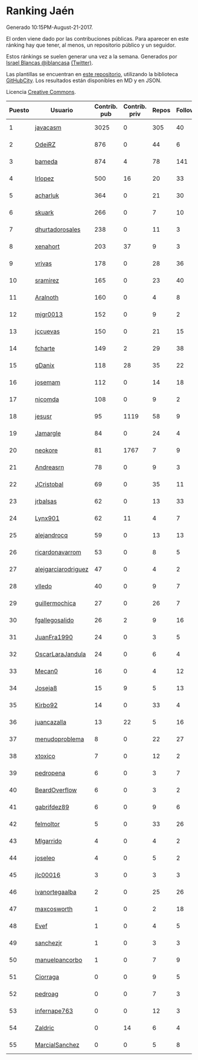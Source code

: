 # Ranking Jaén

Generado 10:15PM-August-21-2017.

El orden viene dado por las contribuciones públicas. Para aparecer en este ránking hay que tener, al menos, un repositorio público y un seguidor.

Estos ránkings se suelen generar una vez a la semana. Generados por [Israel Blancas @iblancasa](https://github.com/iblancasa/) [(Twitter)](https://twitter.com/iblancasa).

Las plantillas se encuentran en [este repositorio](https://github.com/iblancasa/GH-Spanish-Ranking), utilizando la biblioteca [GitHubCity](https://github.com/iblancasa/GitHubCity). Los resultados están disponibles en MD y en JSON.

Licencia [Creative Commons](https://creativecommons.org/licenses/by/4.0/).

| Puesto   |  Usuario  | Contrib. pub | Contrib. priv |Repos| Followers | Desde |  Avatar  |
|----------|-----------|--------------|---------------|-----|-----------|-------|----------|
|1|[javacasm](https://github.com/javacasm)|3025|0|305|40|2013-03-12|![javacasm](https://avatars3.githubusercontent.com/u/3841695)|
|2|[OdeiRZ](https://github.com/OdeiRZ)|876|0|44|6|2014-10-01|![OdeiRZ](https://avatars0.githubusercontent.com/u/8981290)|
|3|[bameda](https://github.com/bameda)|874|4|78|141|2011-06-26|![bameda](https://avatars2.githubusercontent.com/u/877218)|
|4|[lrlopez](https://github.com/lrlopez)|500|16|20|33|2011-01-04|![lrlopez](https://avatars0.githubusercontent.com/u/547387)|
|5|[acharluk](https://github.com/acharluk)|364|0|21|30|2013-08-03|![acharluk](https://avatars3.githubusercontent.com/u/5154281)|
|6|[skuark](https://github.com/skuark)|266|0|7|10|2010-10-26|![skuark](https://avatars0.githubusercontent.com/u/454382)|
|7|[dhurtadorosales](https://github.com/dhurtadorosales)|238|0|11|3|2016-09-19|![dhurtadorosales](https://avatars0.githubusercontent.com/u/22294592)|
|8|[xenahort](https://github.com/xenahort)|203|37|9|3|2016-03-30|![xenahort](https://avatars0.githubusercontent.com/u/18160833)|
|9|[vrivas](https://github.com/vrivas)|178|0|28|36|2012-12-14|![vrivas](https://avatars0.githubusercontent.com/u/3046042)|
|10|[sramirez](https://github.com/sramirez)|165|0|23|40|2010-12-02|![sramirez](https://avatars3.githubusercontent.com/u/506548)|
|11|[Aralnoth](https://github.com/Aralnoth)|160|0|4|8|2011-04-06|![Aralnoth](https://avatars1.githubusercontent.com/u/712551)|
|12|[mjgr0013](https://github.com/mjgr0013)|152|0|9|2|2014-10-01|![mjgr0013](https://avatars1.githubusercontent.com/u/8981247)|
|13|[jccuevas](https://github.com/jccuevas)|150|0|21|15|2013-04-10|![jccuevas](https://avatars0.githubusercontent.com/u/4116619)|
|14|[fcharte](https://github.com/fcharte)|149|2|29|38|2014-08-05|![fcharte](https://avatars3.githubusercontent.com/u/8365501)|
|15|[gDanix](https://github.com/gDanix)|118|28|35|22|2011-10-10|![gDanix](https://avatars3.githubusercontent.com/u/1117657)|
|16|[josemam](https://github.com/josemam)|112|0|14|18|2015-03-14|![josemam](https://avatars2.githubusercontent.com/u/11481209)|
|17|[nicomda](https://github.com/nicomda)|108|0|9|2|2013-06-13|![nicomda](https://avatars2.githubusercontent.com/u/4690565)|
|18|[jesusr](https://github.com/jesusr)|95|1119|58|9|2011-12-11|![jesusr](https://avatars2.githubusercontent.com/u/1256168)|
|19|[Jamargle](https://github.com/Jamargle)|84|0|24|4|2015-03-24|![Jamargle](https://avatars0.githubusercontent.com/u/11638357)|
|20|[neokore](https://github.com/neokore)|81|1767|7|9|2011-07-25|![neokore](https://avatars0.githubusercontent.com/u/938057)|
|21|[Andreasrn](https://github.com/Andreasrn)|78|0|9|3|2016-03-31|![Andreasrn](https://avatars2.githubusercontent.com/u/18190696)|
|22|[JCristobal](https://github.com/JCristobal)|69|0|35|11|2014-09-23|![JCristobal](https://avatars0.githubusercontent.com/u/8878426)|
|23|[jrbalsas](https://github.com/jrbalsas)|62|0|13|33|2010-08-07|![jrbalsas](https://avatars2.githubusercontent.com/u/356995)|
|24|[Lynx901](https://github.com/Lynx901)|62|11|4|7|2014-11-11|![Lynx901](https://avatars3.githubusercontent.com/u/9676003)|
|25|[alejandrocq](https://github.com/alejandrocq)|59|0|13|13|2010-05-20|![alejandrocq](https://avatars1.githubusercontent.com/u/282431)|
|26|[ricardonavarrom](https://github.com/ricardonavarrom)|53|0|8|5|2012-11-20|![ricardonavarrom](https://avatars1.githubusercontent.com/u/2845589)|
|27|[alejgarciarodriguez](https://github.com/alejgarciarodriguez)|47|0|4|2|2015-12-19|![alejgarciarodriguez](https://avatars3.githubusercontent.com/u/16359911)|
|28|[vlledo](https://github.com/vlledo)|40|0|9|7|2011-03-28|![vlledo](https://avatars0.githubusercontent.com/u/695429)|
|29|[guillermochica](https://github.com/guillermochica)|27|0|26|7|2014-10-20|![guillermochica](https://avatars0.githubusercontent.com/u/9317092)|
|30|[fgallegosalido](https://github.com/fgallegosalido)|26|2|9|16|2015-03-24|![fgallegosalido](https://avatars2.githubusercontent.com/u/11628855)|
|31|[JuanFra1990](https://github.com/JuanFra1990)|24|0|3|5|2015-10-22|![JuanFra1990](https://avatars1.githubusercontent.com/u/15248743)|
|32|[OscarLaraJandula](https://github.com/OscarLaraJandula)|24|0|6|4|2016-09-19|![OscarLaraJandula](https://avatars3.githubusercontent.com/u/22294687)|
|33|[Mecan0](https://github.com/Mecan0)|16|0|4|12|2013-06-11|![Mecan0](https://avatars2.githubusercontent.com/u/4668637)|
|34|[Joseja8](https://github.com/Joseja8)|15|9|5|13|2014-07-12|![Joseja8](https://avatars3.githubusercontent.com/u/8145991)|
|35|[Kirbo92](https://github.com/Kirbo92)|14|0|33|4|2011-01-12|![Kirbo92](https://avatars1.githubusercontent.com/u/559575)|
|36|[juancazalla](https://github.com/juancazalla)|13|22|5|16|2015-03-24|![juancazalla](https://avatars0.githubusercontent.com/u/11631002)|
|37|[menudoproblema](https://github.com/menudoproblema)|8|0|22|27|2011-08-12|![menudoproblema](https://avatars0.githubusercontent.com/u/976187)|
|38|[xtoxico](https://github.com/xtoxico)|7|0|12|2|2012-08-07|![xtoxico](https://avatars3.githubusercontent.com/u/2110997)|
|39|[pedropena](https://github.com/pedropena)|6|0|3|7|2011-06-07|![pedropena](https://avatars3.githubusercontent.com/u/834583)|
|40|[BeardOverflow](https://github.com/BeardOverflow)|6|0|3|2|2013-04-13|![BeardOverflow](https://avatars2.githubusercontent.com/u/4147595)|
|41|[gabrifdez89](https://github.com/gabrifdez89)|6|0|9|6|2013-02-26|![gabrifdez89](https://avatars3.githubusercontent.com/u/3704317)|
|42|[felmoltor](https://github.com/felmoltor)|5|0|33|26|2011-06-13|![felmoltor](https://avatars1.githubusercontent.com/u/846513)|
|43|[Mlgarrido](https://github.com/Mlgarrido)|4|0|4|2|2012-11-13|![Mlgarrido](https://avatars3.githubusercontent.com/u/2791173)|
|44|[joseleo](https://github.com/joseleo)|4|0|5|2|2015-03-19|![joseleo](https://avatars1.githubusercontent.com/u/11560011)|
|45|[jlc00016](https://github.com/jlc00016)|3|0|3|3|2015-06-05|![jlc00016](https://avatars2.githubusercontent.com/u/12764652)|
|46|[ivanortegaalba](https://github.com/ivanortegaalba)|2|0|25|26|2013-10-16|![ivanortegaalba](https://avatars0.githubusercontent.com/u/5699976)|
|47|[maxcosworth](https://github.com/maxcosworth)|1|0|2|18|2010-09-06|![maxcosworth](https://avatars2.githubusercontent.com/u/389437)|
|48|[Evef](https://github.com/Evef)|1|0|4|5|2012-12-15|![Evef](https://avatars2.githubusercontent.com/u/3052550)|
|49|[sanchezjr](https://github.com/sanchezjr)|1|0|3|3|2013-12-17|![sanchezjr](https://avatars3.githubusercontent.com/u/6205905)|
|50|[manuelpancorbo](https://github.com/manuelpancorbo)|1|0|7|9|2014-11-04|![manuelpancorbo](https://avatars2.githubusercontent.com/u/9550738)|
|51|[Ciorraga](https://github.com/Ciorraga)|0|0|9|5|2013-11-08|![Ciorraga](https://avatars2.githubusercontent.com/u/5888071)|
|52|[pedroag](https://github.com/pedroag)|0|0|7|3|2013-09-23|![pedroag](https://avatars2.githubusercontent.com/u/5517655)|
|53|[infernape763](https://github.com/infernape763)|0|0|12|3|2013-08-01|![infernape763](https://avatars3.githubusercontent.com/u/5140558)|
|54|[Zaldric](https://github.com/Zaldric)|0|14|6|4|2016-03-29|![Zaldric](https://avatars3.githubusercontent.com/u/18138275)|
|55|[MarcialSanchez](https://github.com/MarcialSanchez)|0|0|5|8|2015-10-03|![MarcialSanchez](https://avatars3.githubusercontent.com/u/14955899)|
